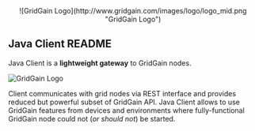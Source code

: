 <center>
![GridGain Logo](http://www.gridgain.com/images/logo/logo_mid.png "GridGain Logo")
</center>

## Java Client README

Java Client is a **lightweight gateway** to GridGain nodes. 

![GridGain Logo](http://www.gridgain.com/images/java_logo_small.png "Java Logo")

Client communicates with grid nodes via REST interface and provides reduced but powerful subset of GridGain API. Java Client allows to use GridGain features from devices and environments where fully-functional GridGain node could not (*or should not*) be started.


